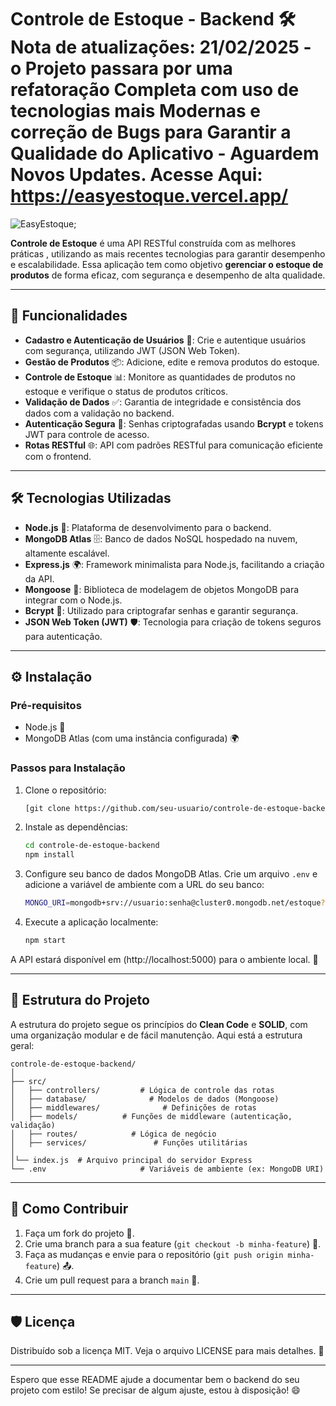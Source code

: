 # Controle de Estoque - Backend 🛠️ Nota de atualizações: 21/02/2025 - o Projeto passara por uma  refatoração Completa com uso de tecnologias mais Modernas e correção de Bugs para Garantir a Qualidade do Aplicativo - Aguardem Novos Updates. Acesse Aqui: https://easyestoque.vercel.app/



![EasyEstoque](https://i.imgur.com/T72fIE7.png);


**Controle de Estoque** é uma API RESTful construída com as melhores práticas , utilizando as mais recentes tecnologias para garantir desempenho e escalabilidade. Essa aplicação tem como objetivo **gerenciar o estoque de produtos** de forma eficaz, com segurança e desempenho de alta qualidade.

---

## 🚀 Funcionalidades

- **Cadastro e Autenticação de Usuários** 👤: Crie e autentique usuários com segurança, utilizando JWT (JSON Web Token).
- **Gestão de Produtos** 📦: Adicione, edite e remova produtos do estoque.
- **Controle de Estoque** 📊: Monitore as quantidades de produtos no estoque e verifique o status de produtos críticos.
- **Validação de Dados** ✅: Garantia de integridade e consistência dos dados com a validação no backend.
- **Autenticação Segura** 🔐: Senhas criptografadas usando **Bcrypt** e tokens JWT para controle de acesso.
- **Rotas RESTful** 🌐: API com padrões RESTful para comunicação eficiente com o frontend.

---

## 🛠️ Tecnologias Utilizadas

- **Node.js** 🚀: Plataforma de desenvolvimento para o backend.
- **MongoDB Atlas** 🗄️: Banco de dados NoSQL hospedado na nuvem, altamente escalável.
- **Express.js** 🌍: Framework minimalista para Node.js, facilitando a criação da API.
- **Mongoose** 🧩: Biblioteca de modelagem de objetos MongoDB para integrar com o Node.js.
- **Bcrypt** 🔑: Utilizado para criptografar senhas e garantir segurança.
- **JSON Web Token (JWT)** 🛡️: Tecnologia para criação de tokens seguros para autenticação.

---

## ⚙️ Instalação

### Pré-requisitos

- Node.js 🚀
- MongoDB Atlas (com uma instância configurada) 🌍

### Passos para Instalação

1. Clone o repositório:

   ```bash
   [git clone https://github.com/seu-usuario/controle-de-estoque-backend.git](https://github.com/FigueiredoTiago/ApiRest-ControleEstoque.git)
   ```

2. Instale as dependências:

   ```bash
   cd controle-de-estoque-backend
   npm install
   ```

3. Configure seu banco de dados MongoDB Atlas. Crie um arquivo `.env` e adicione a variável de ambiente com a URL do seu banco:

   ```bash
   MONGO_URI=mongodb+srv://usuario:senha@cluster0.mongodb.net/estoque?retryWrites=true&w=majority
   ```

4. Execute a aplicação localmente:

   ```bash
   npm start
   ```

A API estará disponível em (http://localhost:5000) para o ambiente local. 🌱

---

## 📑 Estrutura do Projeto

A estrutura do projeto segue os princípios do **Clean Code** e **SOLID**, com uma organização modular e de fácil manutenção. Aqui está a estrutura geral:

```
controle-de-estoque-backend/
│
├── src/
│   ├── controllers/         # Lógica de controle das rotas
│   ├── database/              # Modelos de dados (Mongoose)
│   ├── middlewares/              # Definições de rotas
│   ├── models/          # Funções de middleware (autenticação, validação)
│   ├── routes/            # Lógica de negócio
│   ├── services/               # Funções utilitárias
│             
│└── index.js  # Arquivo principal do servidor Express
└── .env                     # Variáveis de ambiente (ex: MongoDB URI)
```

---

## 🤝 Como Contribuir

1. Faça um fork do projeto 🍴.
2. Crie uma branch para a sua feature (`git checkout -b minha-feature`) 🔧.
3. Faça as mudanças e envie para o repositório (`git push origin minha-feature`) 📤.
4. Crie um pull request para a branch `main` 🔄.

---

## 🛡️ Licença

Distribuído sob a licença MIT. Veja o arquivo LICENSE para mais detalhes. 📄

---

Espero que esse README ajude a documentar bem o backend do seu projeto com estilo! Se precisar de algum ajuste, estou à disposição! 😄
